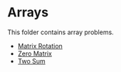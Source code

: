 # Arrays

This folder contains array problems.

* [Matrix Rotation](/Arrays/MatrixRotation/)
* [Zero Matrix](/Arrays/ZeroMatrix/)
* [Two Sum](/Arrays/TwoSum/)  

[//]: # (These are reference links used in the body of this note and get stripped out when the markdown processor does its job. There is no need to format nicely because it shouldn't be seen. Thanks SO - http://stackoverflow.com/questions/4823468/store-comments-in-markdown-syntax)
